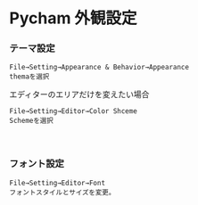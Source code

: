 # Pycham 外観設定

### テーマ設定
```
File→Setting→Appearance & Behavior→Appearance
themaを選択
```

エディターのエリアだけを変えたい場合
```
File→Setting→Editor→Color Shceme
Schemeを選択
```
　  
### フォント設定
```
File→Setting→Editor→Font
フォントスタイルとサイズを変更。
```

